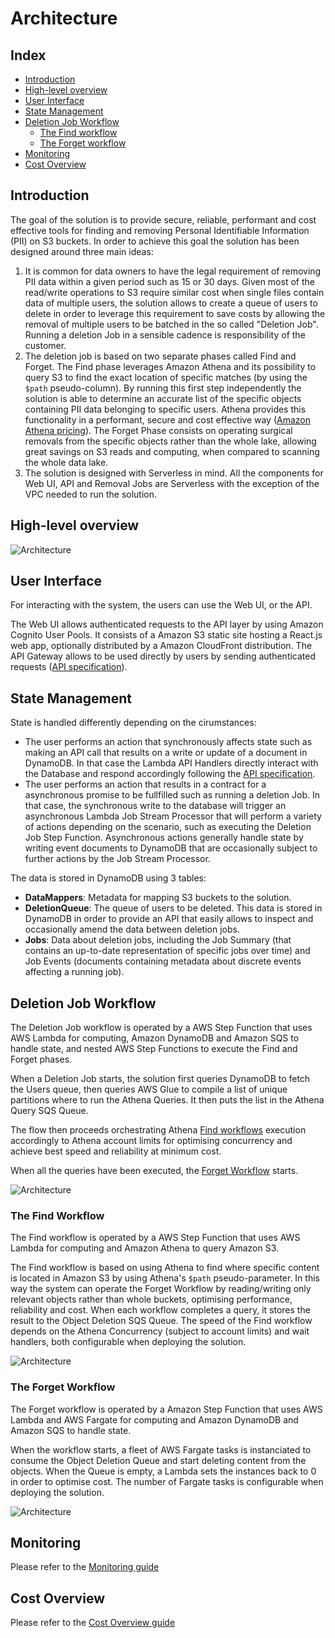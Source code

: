 # Architecture

## Index
* [Introduction](#introduction)
* [High-level overview](#high-level-overview)
* [User Interface](#user-interface)
* [State Management](#state-management)
* [Deletion Job Workflow](#deletion-job-workflow)
    * [The Find workflow](#the-find-workflow)
    * [The Forget workflow](#the-forget-workflow)
* [Monitoring](#monitoring)
* [Cost Overview](#cost-overview)

## Introduction

The goal of the solution is to provide secure, reliable, performant and cost effective tools for finding and removing Personal Identifiable Information (PII) on S3 buckets.
In order to achieve this goal the solution has been designed around three main ideas:

1. It is common for data owners to have the legal requirement of removing PII data within a given period such as 15 or 30 days. Given most of the read/write operations to S3 require similar cost when single files contain data of multiple users, the solution allows to create a queue of users to delete in order to leverage this requirement to save costs by allowing the removal of multiple users to be batched in the so called "Deletion Job". Running a deletion Job in a sensible cadence is responsibility of the customer.
2. The deletion job is based on two separate phases called Find and Forget. The Find phase leverages Amazon Athena and its possibility to query S3 to find the exact location of specific matches (by using the `$path` pseudo-column). By running this first step independently the solution is able to determine an accurate list of the specific objects containing PII data belonging to specific users. Athena provides this functionality in a performant, secure and cost effective way ([Amazon Athena pricing](https://aws.amazon.com/athena/pricing/)). The Forget Phase consists on operating surgical removals from the specific objects rather than the whole lake, allowing great savings on S3 reads and computing, when compared to scanning the whole data lake.
3. The solution is designed with Serverless in mind. All the components for Web UI, API and Removal Jobs are Serverless with the exception of the VPC needed to run the solution.

## High-level overview

![Architecture](images/architecture.png)

## User Interface

For interacting with the system, the users can use the Web UI, or the API.

The Web UI allows authenticated requests to the API layer by using Amazon Cognito User Pools. It consists of a Amazon S3 static site hosting a React.js web app, optionally distributed by a Amazon CloudFront distribution.
The API Gateway allows to be used directly by users by sending authenticated requests ([API specification](API_SPEC.md)).

## State Management

State is handled differently depending on the cirumstances:
* The user performs an action that synchronously affects state such as making an API call that results on a write or update of a document in DynamoDB. In that case the Lambda API Handlers directly interact with the Database and respond accordingly following the [API specification](API_SPEC.md).
* The user performs an action that results in a contract for a asynchronous promise to be fullfilled such as running a deletion Job. In that case, the synchronous write to the database will trigger an asynchronous Lambda Job Stream Processor that will perform a variety of actions depending on the scenario, such as executing the Deletion Job Step Function. Asynchronous actions generally handle state by writing event documents to DynamoDB that are occasionally subject to further actions by the Job Stream Processor.

The data is stored in DynamoDB using 3 tables:
* **DataMappers**: Metadata for mapping S3 buckets to the solution.
* **DeletionQueue**: The queue of users to be deleted. This data is stored in DynamoDB in order to provide an API that easily allows to inspect and occasionally amend the data between deletion jobs.
* **Jobs**: Data about deletion jobs, including the Job Summary (that contains an up-to-date representation of specific jobs over time) and Job Events (documents containing metadata about discrete events affecting a running job).

## Deletion Job Workflow

The Deletion Job workflow is operated by a AWS Step Function that uses AWS Lambda for computing, Amazon DynamoDB and Amazon SQS to handle state, and nested AWS Step Functions to execute the Find and Forget phases.

When a Deletion Job starts, the solution first queries DynamoDB to fetch the Users queue, then queries AWS Glue to compile a list of unique partitions where to run the Athena Queries. It then puts the list in the Athena Query SQS Queue.

The flow then proceeds orchestrating Athena [Find workflows](#the-find-workflow) execution accordingly to Athena account limits for optimising concurrency and achieve best speed and reliability at minimum cost.

When all the queries have been executed, the [Forget Workflow](#the-forget-workflow) starts.

![Architecture](images/stepfunctions_graph_main.png)

### The Find Workflow

The Find workflow is operated by a AWS Step Function that uses AWS Lambda for computing and Amazon Athena to query Amazon S3.

The Find workflow is based on using Athena to find where specific content is located in Amazon S3 by using Athena's `$path` pseudo-parameter. In this way the system can operate the Forget Workflow by reading/writing only relevant objects rather than whole buckets, optimising performance, reliability and cost.
When each workflow completes a query, it stores the result to the Object Deletion SQS Queue. The speed of the Find workflow depends on the Athena Concurrency (subject to account limits) and wait handlers, both configurable when deploying the solution.

![Architecture](images/stepfunctions_graph_athena.png)

### The Forget Workflow

The Forget workflow is operated by a Amazon Step Function that uses AWS Lambda and AWS Fargate for computing and Amazon DynamoDB and Amazon SQS to handle state.

When the workflow starts, a fleet of AWS Fargate tasks is instanciated to consume the Object Deletion Queue and start deleting content from the objects. When the Queue is empty, a Lambda sets the instances back to 0 in order to optimise cost. The number of Fargate tasks is configurable when deploying the solution.

![Architecture](images/stepfunctions_graph_deletion.png)

## Monitoring

Please refer to the [Monitoring guide](MONITORING.md)

## Cost Overview

Please refer to the [Cost Overview guide](COST_OVERVIEW.md)